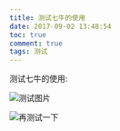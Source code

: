 ```yaml
---
title: 测试七牛的使用
date: 2017-09-02 13:48:54
toc: true
comment: true
tags: 测试
---
```

测试七牛的使用:

![测试图片](http://ovn5va0pd.bkt.clouddn.com/e1066fefaacccbe0ca3e8fb0d085fd8d.png)

![再测试一下](http://photos.zengxihao.xyz/3b29f749cd56734ecacd1ce0a3ba9cf7.png)

